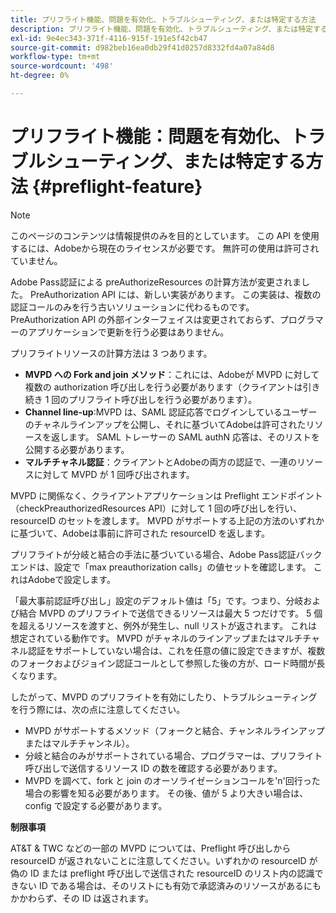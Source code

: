 ```yaml
---
title: プリフライト機能、問題を有効化、トラブルシューティング、または特定する方法
description: プリフライト機能、問題を有効化、トラブルシューティング、または特定する方法
exl-id: 9e4ec343-371f-4116-915f-191e5f42cb47
source-git-commit: d982beb16ea0db29f41d0257d8332fd4a07a84d8
workflow-type: tm+mt
source-wordcount: '498'
ht-degree: 0%

---
```


# プリフライト機能：問題を有効化、トラブルシューティング、または特定する方法 {#preflight-feature}

>[!NOTE]
>
>このページのコンテンツは情報提供のみを目的としています。 この API を使用するには、Adobeから現在のライセンスが必要です。 無許可の使用は許可されていません。

Adobe Pass認証による preAuthorizeResources の計算方法が変更されました。 PreAuthorization API には、新しい実装があります。 この実装は、複数の認証コールのみを行う古いソリューションに代わるものです。
PreAuthorization API の外部インターフェイスは変更されておらず、プログラマーのアプリケーションで更新を行う必要はありません。

プリフライトリソースの計算方法は 3 つあります。

* **MVPD への Fork and join メソッド**：これには、Adobeが MVPD に対して複数の authorization 呼び出しを行う必要があります（クライアントは引き続き 1 回のプリフライト呼び出しを行う必要があります）。
* **Channel line-up**:MVPD は、SAML 認証応答でログインしているユーザーのチャネルラインアップを公開し、それに基づいてAdobeは許可されたリソースを返します。 SAML トレーサーの SAML authN 応答は、そのリストを公開する必要があります。
* **マルチチャネル認証**：クライアントとAdobeの両方の認証で、一連のリソースに対して MVPD が 1 回呼び出されます。

MVPD に関係なく、クライアントアプリケーションは Preflight エンドポイント（checkPreauthorizedResources API）に対して 1 回の呼び出しを行い、resourceID のセットを渡します。 MVPD がサポートする上記の方法のいずれかに基づいて、Adobeは事前に許可された resourceID を返します。

プリフライトが分岐と結合の手法に基づいている場合、Adobe Pass認証バックエンドは、設定で「max preauthorization calls」の値セットを確認します。 これはAdobeで設定します。

「最大事前認証呼び出し」設定のデフォルト値は「5」です。つまり、分岐および結合 MVPD のプリフライトで送信できるリソースは最大 5 つだけです。 5 個を超えるリソースを渡すと、例外が発生し、null リストが返されます。 これは想定されている動作です。 MVPD がチャネルのラインアップまたはマルチチャネル認証をサポートしていない場合は、これを任意の値に設定できますが、複数のフォークおよびジョイン認証コールとして参照した後の方が、ロード時間が長くなります。

したがって、MVPD のプリフライトを有効にしたり、トラブルシューティングを行う際には、次の点に注意してください。

* MVPD がサポートするメソッド（フォークと結合、チャンネルラインアップまたはマルチチャンネル）。
* 分岐と結合のみがサポートされている場合、プログラマーは、プリフライト呼び出しで送信するリソース ID の数を確認する必要があります。
* MVPD を調べて、fork と join のオーソライゼーションコールを&#39;n&#39;回行った場合の影響を知る必要があります。 その後、値が 5 より大きい場合は、config で設定する必要があります。

**制限事項**

AT&amp;T &amp; TWC などの一部の MVPD については、Preflight 呼び出しから resourceID が返されないことに注意してください。いずれかの resourceID が偽の ID または preflight 呼び出しで送信された resourceID のリスト内の認識できない ID である場合は、そのリストにも有効で承認済みのリソースがあるにもかかわらず、その ID は返されます。
